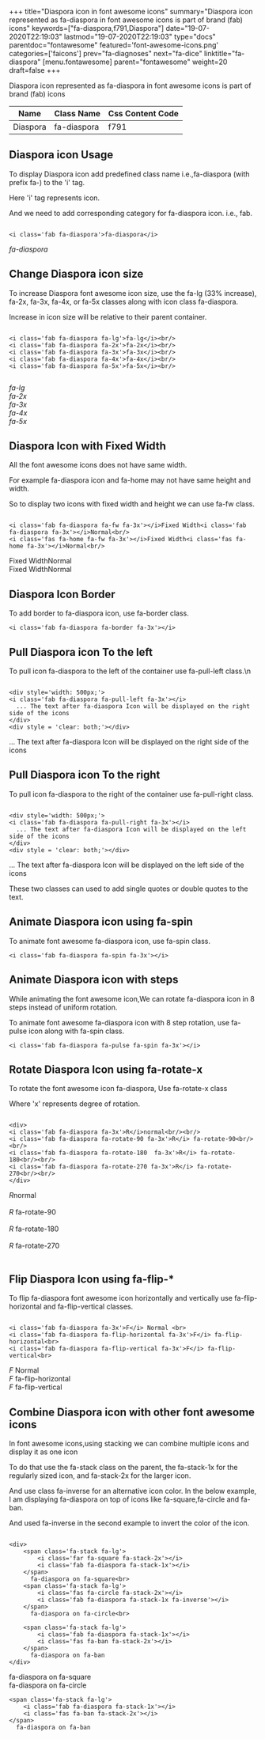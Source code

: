 +++
title="Diaspora icon in font awesome icons"
summary="Diaspora icon represented as fa-diaspora in font awesome icons is part of brand (fab) icons"
keywords=["fa-diaspora,f791,Diaspora"]
date="19-07-2020T22:19:03"
lastmod="19-07-2020T22:19:03"
type="docs"
parentdoc="fontawesome"
featured='font-awesome-icons.png'
categories=['faicons']
prev="fa-diagnoses"
next="fa-dice"
linktitle="fa-diaspora"
[menu.fontawesome]
parent="fontawesome"
weight=20
draft=false
+++


Diaspora icon represented as fa-diaspora in font awesome icons is part of brand (fab) icons

<div class='table-responsive'><table class='table'><thead><tr><th>Name</th><th>Class Name</th><th>Css Content Code</th></tr></thead><tbody><tr><td>Diaspora</td><td>fa-diaspora</td><td>f791</td></tr></tbody></table></div>



## Diaspora icon Usage

To display Diaspora icon add predefined class name i.e.,fa-diaspora (with prefix fa-) to the 'i' tag.

Here 'i' tag represents icon.

And we need to add corresponding category for fa-diaspora icon. i.e., fab.


```

<i class='fab fa-diaspora'>fa-diaspora</i>
```

<i class='fab fa-diaspora'>fa-diaspora</i>




## Change Diaspora icon size
To increase Diaspora font awesome icon size, use the fa-lg (33% increase), fa-2x, fa-3x, fa-4x, or fa-5x classes along with icon class fa-diaspora.

Increase in icon size will be relative to their parent container. 

```

<i class='fab fa-diaspora fa-lg'>fa-lg</i><br/>
<i class='fab fa-diaspora fa-2x'>fa-2x</i><br/>
<i class='fab fa-diaspora fa-3x'>fa-3x</i><br/>
<i class='fab fa-diaspora fa-4x'>fa-4x</i><br/>
<i class='fab fa-diaspora fa-5x'>fa-5x</i><br/>
            
```

<i class='fab fa-diaspora fa-lg'>fa-lg</i><br/>
<i class='fab fa-diaspora fa-2x'>fa-2x</i><br/>
<i class='fab fa-diaspora fa-3x'>fa-3x</i><br/>
<i class='fab fa-diaspora fa-4x'>fa-4x</i><br/>
<i class='fab fa-diaspora fa-5x'>fa-5x</i><br/>
            



## Diaspora Icon with Fixed Width 

All the font awesome icons does not have same width.

For example fa-diaspora icon and fa-home may not have same height and width.

So to display two icons with fixed width and height we can use fa-fw class.


```

<i class='fab fa-diaspora fa-fw fa-3x'></i>Fixed Width<i class='fab fa-diaspora fa-3x'></i>Normal<br/>
<i class='fas fa-home fa-fw fa-3x'></i>Fixed Width<i class='fas fa-home fa-3x'></i>Normal<br/>
```

<i class='fab fa-diaspora fa-fw fa-3x'></i>Fixed Width<i class='fab fa-diaspora fa-3x'></i>Normal<br/>
<i class='fas fa-home fa-fw fa-3x'></i>Fixed Width<i class='fas fa-home fa-3x'></i>Normal<br/>



## Diaspora Icon Border 

To add border to fa-diaspora icon, use fa-border class.


```
<i class='fab fa-diaspora fa-border fa-3x'></i>

```
<i class='fab fa-diaspora fa-border fa-3x'></i>





## Pull Diaspora icon To the left

To pull icon fa-diaspora to the left of the container use fa-pull-left class.\n

```

<div style='width: 500px;'>
<i class='fab fa-diaspora fa-pull-left fa-3x'></i>
  ... The text after fa-diaspora Icon will be displayed on the right side of the icons
</div>
<div style = 'clear: both;'></div>
```

<div style='width: 500px;'>
<i class='fab fa-diaspora fa-pull-left fa-3x'></i>
  ... The text after fa-diaspora Icon will be displayed on the right side of the icons
</div>
<div style = 'clear: both;'></div>




## Pull Diaspora icon To the right
To pull icon fa-diaspora to the right of the container use fa-pull-right class.

```

<div style='width: 500px;'>
<i class='fab fa-diaspora fa-pull-right fa-3x'></i>
  ... The text after fa-diaspora Icon will be displayed on the left side of the icons
</div>
<div style = 'clear: both;'></div>
```

<div style='width: 500px;'>
<i class='fab fa-diaspora fa-pull-right fa-3x'></i>
  ... The text after fa-diaspora Icon will be displayed on the left side of the icons
</div>
<div style = 'clear: both;'></div>

These two classes can used to add single quotes or double quotes to the text.


## Animate Diaspora icon using fa-spin
To animate font awesome fa-diaspora icon, use fa-spin class.

```
<i class='fab fa-diaspora fa-spin fa-3x'></i>
```
<i class='fab fa-diaspora fa-spin fa-3x'></i>




## Animate Diaspora icon with steps
While animating the font awesome icon,We can rotate fa-diaspora icon in 8 steps instead of uniform rotation.

To animate font awesome fa-diaspora icon with 8 step rotation, use fa-pulse icon along with fa-spin class.


```
<i class='fab fa-diaspora fa-pulse fa-spin fa-3x'></i>

```
<i class='fab fa-diaspora fa-pulse fa-spin fa-3x'></i>





## Rotate Diaspora Icon using fa-rotate-x
To rotate the font awesome icon fa-diaspora, Use fa-rotate-x class

Where 'x' represents degree of rotation.


```

<div>
<i class='fab fa-diaspora fa-3x'>R</i>normal<br/><br/>
<i class='fab fa-diaspora fa-rotate-90 fa-3x'>R</i> fa-rotate-90<br/><br/> 
<i class='fab fa-diaspora fa-rotate-180  fa-3x'>R</i> fa-rotate-180<br/><br/> 
<i class='fab fa-diaspora fa-rotate-270 fa-3x'>R</i> fa-rotate-270<br/><br/>
</div>
```

<div>
<i class='fab fa-diaspora fa-3x'>R</i>normal<br/><br/>
<i class='fab fa-diaspora fa-rotate-90 fa-3x'>R</i> fa-rotate-90<br/><br/> 
<i class='fab fa-diaspora fa-rotate-180  fa-3x'>R</i> fa-rotate-180<br/><br/> 
<i class='fab fa-diaspora fa-rotate-270 fa-3x'>R</i> fa-rotate-270<br/><br/>
</div>




## Flip Diaspora Icon using fa-flip-*
To flip fa-diaspora font awesome icon horizontally and vertically use fa-flip-horizontal and fa-flip-vertical classes. 

```

<i class='fab fa-diaspora fa-3x'>F</i> Normal <br>
<i class='fab fa-diaspora fa-flip-horizontal fa-3x'>F</i> fa-flip-horizontal<br>
<i class='fab fa-diaspora fa-flip-vertical fa-3x'>F</i> fa-flip-vertical<br>
```

<i class='fab fa-diaspora fa-3x'>F</i> Normal <br>
<i class='fab fa-diaspora fa-flip-horizontal fa-3x'>F</i> fa-flip-horizontal<br>
<i class='fab fa-diaspora fa-flip-vertical fa-3x'>F</i> fa-flip-vertical<br>




## Combine Diaspora icon with other font awesome icons
In font awesome icons,using stacking we can combine multiple icons and display it as one icon 

To do that use the fa-stack class on the parent, the fa-stack-1x for the regularly sized icon, and fa-stack-2x for the larger icon.

And use class fa-inverse for an alternative icon color. 
In the below example, I am displaying fa-diaspora on top of icons like fa-square,fa-circle and fa-ban.

And used fa-inverse in the second example to invert the color of the icon.

```

<div>
    <span class='fa-stack fa-lg'>
        <i class='far fa-square fa-stack-2x'></i>
        <i class='fab fa-diaspora fa-stack-1x'></i>
    </span>
      fa-diaspora on fa-square<br>
    <span class='fa-stack fa-lg'>
        <i class='fas fa-circle fa-stack-2x'></i>
        <i class='fab fa-diaspora fa-stack-1x fa-inverse'></i>
    </span>
      fa-diaspora on fa-circle<br>

    <span class='fa-stack fa-lg'>
        <i class='fab fa-diaspora fa-stack-1x'></i>
        <i class='fas fa-ban fa-stack-2x'></i>
    </span>
      fa-diaspora on fa-ban
</div>
```

<div>
    <span class='fa-stack fa-lg'>
        <i class='far fa-square fa-stack-2x'></i>
        <i class='fab fa-diaspora fa-stack-1x'></i>
    </span>
      fa-diaspora on fa-square<br>
    <span class='fa-stack fa-lg'>
        <i class='fas fa-circle fa-stack-2x'></i>
        <i class='fab fa-diaspora fa-stack-1x fa-inverse'></i>
    </span>
      fa-diaspora on fa-circle<br>

    <span class='fa-stack fa-lg'>
        <i class='fab fa-diaspora fa-stack-1x'></i>
        <i class='fas fa-ban fa-stack-2x'></i>
    </span>
      fa-diaspora on fa-ban
</div>






